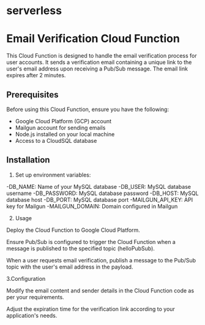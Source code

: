 # serverless
# Email Verification Cloud Function

This Cloud Function is designed to handle the email verification process for user accounts. It sends a verification email containing a unique link to the user's email address upon receiving a Pub/Sub message. The email link expires after 2 minutes.

## Prerequisites

Before using this Cloud Function, ensure you have the following:

- Google Cloud Platform (GCP) account
- Mailgun account for sending emails
- Node.js installed on your local machine
- Access to a CloudSQL database

## Installation

1. Set up environment variables:

-DB_NAME: Name of your MySQL database
-DB_USER: MySQL database username
-DB_PASSWORD: MySQL database password
-DB_HOST: MySQL database host
-DB_PORT: MySQL database port
-MAILGUN_API_KEY: API key for Mailgun
-MAILGUN_DOMAIN: Domain configured in Mailgun


2. Usage

Deploy the Cloud Function to Google Cloud Platform.

Ensure Pub/Sub is configured to trigger the Cloud Function when a message is published to the specified topic (helloPubSub).

When a user requests email verification, publish a message to the Pub/Sub topic with the user's email address in the payload.

3.Configuration

Modify the email content and sender details in the Cloud Function code as per your requirements.

Adjust the expiration time for the verification link according to your application's needs.